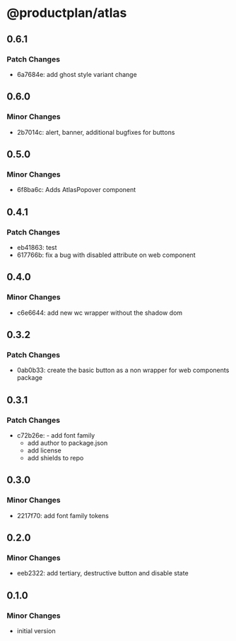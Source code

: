 # @productplan/atlas

## 0.6.1

### Patch Changes

- 6a7684e: add ghost style variant change

## 0.6.0

### Minor Changes

- 2b7014c: alert, banner, additional bugfixes for buttons

## 0.5.0

### Minor Changes

- 6f8ba6c: Adds AtlasPopover component

## 0.4.1

### Patch Changes

- eb41863: test
- 617766b: fix a bug with disabled attribute on web component

## 0.4.0

### Minor Changes

- c6e6644: add new wc wrapper without the shadow dom

## 0.3.2

### Patch Changes

- 0ab0b33: create the basic button as a non wrapper for web components package

## 0.3.1

### Patch Changes

- c72b26e: - add font family
  - add author to package.json
  - add license
  - add shields to repo

## 0.3.0

### Minor Changes

- 2217f70: add font family tokens

## 0.2.0

### Minor Changes

- eeb2322: add tertiary, destructive button and disable state

## 0.1.0

### Minor Changes

- initial version
